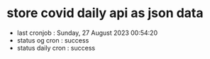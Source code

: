 # store covid daily api as json data

- last cronjob : Sunday, 27 August 2023 00:54:20
- status og cron : success
- status daily cron : success
      
      